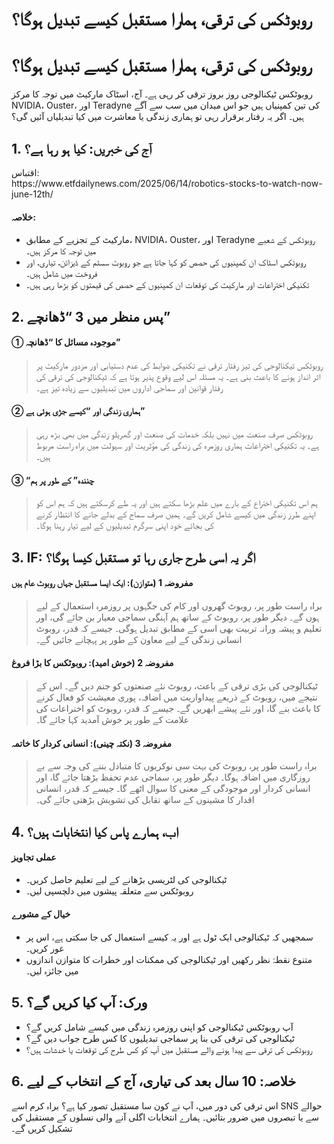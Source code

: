 # روبوٹکس کی ترقی، ہمارا مستقبل کیسے تبدیل ہوگا؟

<h1>روبوٹکس کی ترقی، ہمارا مستقبل کیسے تبدیل ہوگا؟</h1>
<p>روبوٹکس ٹیکنالوجی روز بروز ترقی کر رہی ہے۔ آج، اسٹاک مارکیٹ میں توجہ کا مرکز NVIDIA، Ouster، اور Teradyne کی تین کمپنیاں ہیں جو اس میدان میں سب سے آگے ہیں۔ اگر یہ رفتار برقرار رہی تو ہماری زندگی یا معاشرت میں کیا تبدیلیاں آئیں گی؟</p>
<h2>1. آج کی خبریں: کیا ہو رہا ہے؟</h2>
<p>اقتباس:<br />
https://www.etfdailynews.com/2025/06/14/robotics-stocks-to-watch-now-june-12th/</p>
<h4>خلاصہ:</h4>
<ul>
<li>مارکیٹ کے تجزیے کے مطابق، NVIDIA، Ouster، اور Teradyne روبوٹکس کے شعبے میں توجہ کا مرکز ہیں۔</li>
<li>روبوٹکس اسٹاک ان کمپنیوں کی حصص کو کہا جاتا ہے جو روبوٹ سسٹم کے ڈیزائن، تیاری، اور فروخت میں شامل ہیں۔</li>
<li>تکنیکی اختراعات اور مارکیٹ کی توقعات ان کمپنیوں کے حصص کی قیمتوں کو بڑھا رہی ہیں۔</li>
</ul>
<h2>2. پس منظر میں 3 “ڈھانچے”</h2>
<h4>① موجودہ مسائل کا “ڈھانچہ”</h4>
<blockquote>
<p>روبوٹکس ٹیکنالوجی کی تیز رفتار ترقی نے تکنیکی ضوابط کی عدم دستیابی اور مزدور مارکیٹ پر اثر انداز ہونے کا باعث بنی ہے۔ یہ مسئلہ اس لیے وقوع پذیر ہوتا ہے کہ ٹیکنالوجی کی ترقی کی رفتار قوانین اور سماجی اداروں میں تبدیلیوں سے زیادہ تیز ہے۔</p>
</blockquote>
<h4>② ہماری زندگی اور “کیسے جڑی ہوئی ہے”</h4>
<blockquote>
<p>روبوٹکس صرف صنعت میں نہیں بلکہ خدمات کی صنعت اور گھریلو زندگی میں بھی بڑھ رہی ہے۔ یہ تکنیکی اختراعات ہماری روزمرہ کی زندگی کی مؤثریت اور سہولت میں براہ راست مربوط ہیں۔</p>
</blockquote>
<h4>③ “چنندہ” کے طور پر ہم</h4>
<blockquote>
<p>ہم اس تکنیکی اختراع کے بارے میں علم بڑھا سکتے ہیں اور یہ طے کرسکتے ہیں کہ ہم اس کو اپنے طرز زندگی میں کیسے شامل کریں گے۔ ہمیں صرف سماج کے بدلے جانے کا انتظار کرنے کی بجائے خود اپنی سرگرم تبدیلیوں کے لیے تیار رہنا ہوگا۔</p>
</blockquote>
<h2>3. IF: اگر یہ اسی طرح جاری رہا تو مستقبل کیسا ہوگا؟</h2>
<h4>مفروضہ 1 (متوازن): ایک ایسا مستقبل جہاں روبوٹ عام ہیں</h4>
<blockquote>
<p>براہ راست طور پر، روبوٹ گھروں اور کام کی جگہوں پر روزمرہ استعمال کے لیے ہوں گے۔ دیگر طور پر، روبوٹ کے ساتھ ہم آہنگی سماجی معیار بن جائے گی، اور تعلیم و پیشہ ورانہ تربیت بھی اسی کے مطابق تبدیل ہوگی۔ جیسے کہ قدر، روبوٹ انسانی زندگی کے لیے معاون کے طور پر پہچانے جائیں گے۔</p>
</blockquote>
<h4>مفروضہ 2 (خوش امید): روبوٹکس کا بڑا فروغ</h4>
<blockquote>
<p>ٹیکنالوجی کی بڑی ترقی کے باعث، روبوٹ نئے صنعتوں کو جنم دیں گے۔ اس کے نتیجے میں، روبوٹ کے ذریعے پیداواریت میں اضافہ، پوری معیشت کو فعال کرنے کا باعث بنے گا، اور نئے پیشے ابھریں گے۔ جیسے کہ قدر، روبوٹ کو اختراعات کی علامت کے طور پر خوش آمدید کہا جائے گا۔</p>
</blockquote>
<h4>مفروضہ 3 (نکتہ چینی): انسانی کردار کا خاتمہ</h4>
<blockquote>
<p>براہ راست طور پر، روبوٹ کی بہت سی نوکریوں کا متبادل بننے کی وجہ سے بے روزگاری میں اضافہ ہوگا۔ دیگر طور پر، سماجی عدم تحفظ بڑھتا جائے گا، اور انسانی کردار اور موجودگی کے معنی کا سوال اٹھے گا۔ جیسے کہ قدر، انسانی اقدار کا مشینوں کے ساتھ تقابل کی تشویش بڑھتی جائے گی۔</p>
</blockquote>
<h2>4. اب، ہمارے پاس کیا انتخابات ہیں؟</h2>
<h4>عملی تجاویز</h4>
<ul>
<li>ٹیکنالوجی کی لٹریسی بڑھانے کے لیے تعلیم حاصل کریں۔</li>
<li>روبوٹکس سے متعلقہ پیشوں میں دلچسپی لیں۔</li>
</ul>
<h4>خیال کے مشورے</h4>
<ul>
<li>سمجھیں کہ ٹیکنالوجی ایک ٹول ہے اور یہ کیسے استعمال کی جا سکتی ہے، اس پر غور کریں۔</li>
<li>متنوع نقطۂ نظر رکھیں اور ٹیکنالوجی کی ممکنات اور خطرات کا متوازن اندازوں میں جائزہ لیں۔</li>
</ul>
<h2>5. ورک: آپ کیا کریں گے؟</h2>
<ul>
<li>آپ روبوٹکس ٹیکنالوجی کو اپنی روزمرہ زندگی میں کیسے شامل کریں گے؟</li>
<li>ٹیکنالوجی کی ترقی کی بنا پر سماجی تبدیلیوں کا کس طرح جواب دیں گے؟</li>
<li>روبوٹکس کی ترقی سے پیدا ہونے والے مستقبل میں آپ کو کس طرح کی توقعات یا خدشات ہیں؟</li>
</ul>
<h2>6. خلاصہ: 10 سال بعد کی تیاری، آج کے انتخاب کے لیے</h2>
<p>اس ترقی کی دور میں، آپ نے کون سا مستقبل تصور کیا ہے؟ براہ کرم اسے SNS حوالے سے یا تبصروں میں ضرور بتائیں۔ ہمارے انتخابات اگلی آنے والی نسلوں کے مستقبل کی تشکیل کریں گے۔</p>

